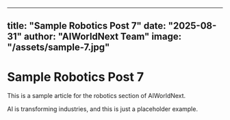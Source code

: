 
---
title: "Sample Robotics Post 7"
date: "2025-08-31"
author: "AIWorldNext Team"
image: "/assets/sample-7.jpg"
---

# Sample Robotics Post 7

This is a sample article for the robotics section of AIWorldNext.

AI is transforming industries, and this is just a placeholder example.

